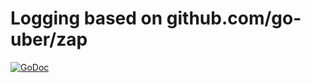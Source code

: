 # Logging based on github.com/go-uber/zap

[![GoDoc](https://godoc.org/github.com/go-libs/logging?status.svg)](https://godoc.org/github.com/go-libs/logging)

